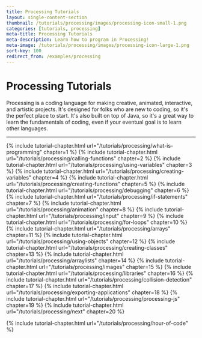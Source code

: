 ```yaml
---
title: Processing Tutorials
layout: single-content-section
thumbnail: /tutorials/processing/images/processing-icon-small-1.png
categories: [tutorials, processing]
meta-title: Processing Tutorials
meta-description: Learn how to program in Processing!
meta-image: /tutorials/processing/images/processing-icon-large-1.png
sort-key: 100
redirect_from: /examples/processing
---
```


# Processing Tutorials

Processing is a coding language for making creative, animated, interactive, and artistic projects. It's designed for folks who are new to coding, so it's the perfect place to start. It's also built on top of Java, so it's a great way to learn the fundamentals of coding, even if your eventual goal is to learn other languages.

---

{% include tutorial-chapter.html url="/tutorials/processing/what-is-programming" chapter=1 %}
{% include tutorial-chapter.html url="/tutorials/processing/calling-functions" chapter=2 %}
{% include tutorial-chapter.html url="/tutorials/processing/using-variables" chapter=3 %}
{% include tutorial-chapter.html url="/tutorials/processing/creating-variables" chapter=4 %}
{% include tutorial-chapter.html url="/tutorials/processing/creating-functions" chapter=5 %}
{% include tutorial-chapter.html url="/tutorials/processing/debugging" chapter=6 %}
{% include tutorial-chapter.html url="/tutorials/processing/if-statements" chapter=7 %}
{% include tutorial-chapter.html url="/tutorials/processing/animation" chapter=8 %}
{% include tutorial-chapter.html url="/tutorials/processing/input" chapter=9 %}
{% include tutorial-chapter.html url="/tutorials/processing/for-loops" chapter=10 %}
{% include tutorial-chapter.html url="/tutorials/processing/arrays" chapter=11 %}
{% include tutorial-chapter.html url="/tutorials/processing/using-objects" chapter=12 %}
{% include tutorial-chapter.html url="/tutorials/processing/creating-classes" chapter=13 %}
{% include tutorial-chapter.html url="/tutorials/processing/arraylists" chapter=14 %}
{% include tutorial-chapter.html url="/tutorials/processing/images" chapter=15 %}
{% include tutorial-chapter.html url="/tutorials/processing/libraries" chapter=16 %}
{% include tutorial-chapter.html url="/tutorials/processing/collision-detection" chapter=17 %}
{% include tutorial-chapter.html url="/tutorials/processing/exporting-applications" chapter=18 %}
{% include tutorial-chapter.html url="/tutorials/processing/processing-js" chapter=19 %}
{% include tutorial-chapter.html url="/tutorials/processing/next" chapter=20 %}

{% include tutorial-chapter.html url="/tutorials/processing/hour-of-code" %}
